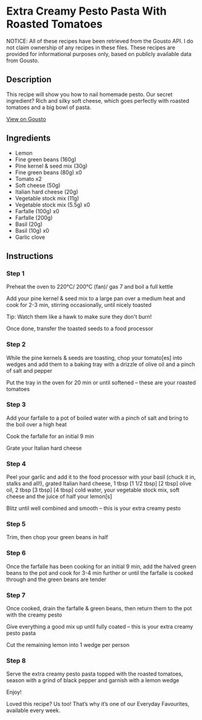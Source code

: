 # Extra Creamy Pesto Pasta With Roasted Tomatoes

NOTICE: All of these recipes have been retrieved from the Gousto API. I do not claim ownership of any recipes in these files. These recipes are provided for informational purposes only, based on publicly available data from Gousto.

## Description

This recipe will show you how to nail homemade pesto. Our secret ingredient? Rich and silky soft cheese, which goes perfectly with roasted tomatoes and a big bowl of pasta. 

[View on Gousto](https://www.gousto.co.uk/recipes/cookbook/extra-creamy-pesto-pasta-with-roasted-tomatoes)

## Ingredients

- Lemon
- Fine green beans (160g)
- Pine kernel & seed mix (30g)
- Fine green beans (80g) x0
- Tomato x2
- Soft cheese (50g)
- Italian hard cheese (20g)
- Vegetable stock mix (11g)
- Vegetable stock mix (5.5g) x0
- Farfalle (100g) x0
- Farfalle (200g)
- Basil (20g)
- Basil (10g) x0
- Garlic clove

## Instructions


### Step 1

Preheat the oven to 220°C/ 200°C (fan)/ gas 7 and boil a full kettle

Add your pine kernel & seed mix to a large pan over a medium heat and cook for 2-3 min, stirring occasionally, until nicely toasted

Tip: Watch them like a hawk to make sure they don't burn!

Once done, transfer the toasted seeds to a food processor


### Step 2

While the pine kernels & seeds are toasting, chop your tomato[es] into wedges and add them to a baking tray with a drizzle of olive oil and a pinch of salt and pepper

Put the tray in the oven for 20 min or until softened – these are your roasted tomatoes


### Step 3

Add your farfalle to a pot of boiled water with a pinch of salt and bring to the boil over a high heat

Cook the farfalle for an initial 9 min

Grate your Italian hard cheese


### Step 4

Peel your garlic and add it to the food processor with your basil (chuck it in, stalks and all!), grated Italian hard cheese, 1 tbsp <span class="text-purple">[1 1/2 tbsp]<span class="text-danger"> </span>[2 tbsp]</span> olive oil, 2 tbsp<span class="text-danger"> <span class="text-purple">[3 tbsp] </span>[4 tbsp] </span>cold water, your vegetable stock mix, soft cheese and the juice of half your lemon[s]

Blitz until well combined and smooth – this is your extra creamy pesto


### Step 5

Trim, then chop your green beans in half


### Step 6

Once the farfalle has been cooking for an initial 9 min, add the halved green beans to the pot and cook for 3-4 min further or until the farfalle is cooked through and the green beans are tender


### Step 7

Once cooked, drain the farfalle & green beans, then return them to the pot with the creamy pesto

Give everything a good mix up until fully coated – this is your extra creamy pesto pasta

Cut the remaining lemon into 1 wedge per person

### Step 8

Serve the extra creamy pesto pasta topped with the roasted tomatoes, season with a grind of black pepper and garnish with a lemon wedge

Enjoy!

<span class="text-danger">Loved this recipe? Us too! That’s why it’s one of our Everyday Favourites, available every week.</span>

